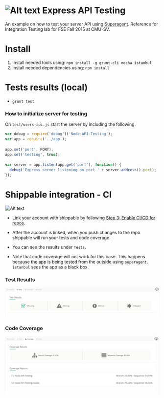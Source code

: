 ![Alt text](https://img.shields.io/shippable/562529bf1895ca44741ea1bd.svg)
Express API Testing
==============
An example on how to test your server API using [Superagent](https://github.com/visionmedia/superagent).
Reference for Integration Testing lab for FSE Fall 2015 at CMU-SV.

Install
==============
1. Install needed tools using: `npm install -g grunt-cli mocha istanbul`
2. Install needed dependencies using: `npm install`

Tests results (local)
==============
* `grunt test`

### How to initialize server for testing
On `test/users-api.js` start the server by including the following.
```javascript
var debug = require('debug')('Node-API-Testing');
var app = require('../app');

app.set('port', PORT);
app.set('testing', true);

var server = app.listen(app.get('port'), function() {
  debug('Express server listening on port ' + server.address().port);
});
```

Shippable integration - CI
==============
![Alt text](https://img.shields.io/shippable/562529bf1895ca44741ea1bd.svg)

* Link your account with shippable by following [Step 3: Enable CI/CD for repos](http://docs.shippable.com/#step-3-enable-cicd-for-repos).

* After the account is linked, when you push changes to the repo shippable will run your tests and code coverage.

* You can see the results under `Tests`.

* Note that code coverage will not work for this case. This happens because the app is being tested from the outside using `superagent`. `istanbul` sees the app as a black box.

### Test Results
![Alt text](/coverage/testresult.jpg)

### Code Coverage
![Alt text](/coverage/coverageresult.jpg)
